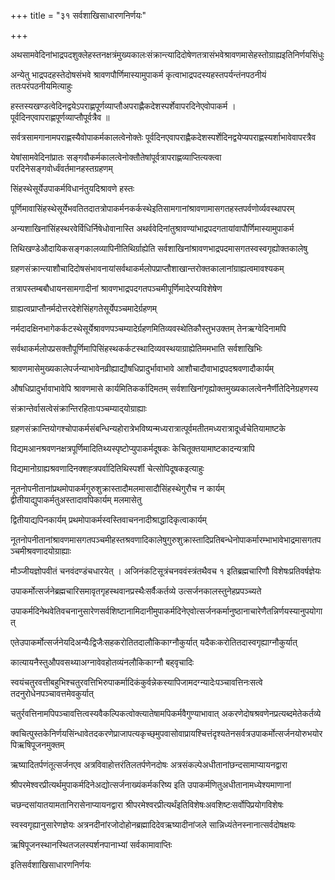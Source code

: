 +++
title = "३१ सर्वशाखिसाधारणनिर्णयः"

+++

अथसामवेदिनांभाद्रपदशुक्लेहस्तनक्षत्रंमुख्यकालःसंक्रान्त्यादिदोषेणतत्रासंभवेश्रावणमासेहस्तोग्राह्यइतिनिर्णयसिंधुः

अन्येतु भाद्रपदहस्तेदोषसंभवे श्रावणपौर्णिमास्यामुपाकर्म कृत्वाभाद्रपदस्यहस्तपर्यन्तंनपठनीयं ततःपरंपठनीयमित्याहुः

हस्तस्यखण्डत्वेदिनद्वयेऽपराह्णपूर्णव्याप्तौअपराह्णैकदेशस्पर्शेवापरदिनेएवोपाकर्म । पूर्वदिनएवापराह्णपूर्णव्याप्तौपूर्वत्रैव ॥

सर्वत्रसामगानामपराह्णस्यैवोपाकर्मकालत्वेनोक्तेः पूर्वदिनएवापराह्णैकदेशस्पर्शेदिनद्वयेप्यपराह्णस्यर्शाभावेवापरत्रैव

येषांसामवेदिनांप्रातः सङ्गवौकर्मकालत्वेनोक्तौतेषांपूर्वत्रापराह्णव्याप्तित्यक्त्वा परदिनेसङ्गवोर्ध्वंवर्तमानहस्तग्रहणम्

सिंहस्थेसूर्येउपाकर्मविधानंतुयदिश्रावणे हस्तः

पूर्णिमावासिंहस्थेसूर्येभवतितदातत्रोपाकर्मनकर्कस्थेइतिसामगानांश्रावणामासगतहस्तपर्वणोर्व्यवस्थापरम्

अन्यशाखिनांसिंहस्थरवेर्विधिर्निषेधोवानास्ति अथर्ववेदिनांतुश्रावण्यांभाद्रपदगतायांवापौर्णिमास्यामुपाकर्म

तिथिखण्डेऔदायिकसङ्गकालव्यापिनीतिथिर्ग्राह्येति सर्वशाखिनांश्रावणभाद्रपदमासगतस्वस्वगृह्योक्तकालेषु

ग्रहणसंक्रान्त्याशौचादिदोषसंभावनायांसर्वथाकर्मलोपप्राप्तौशाखान्तरोक्तकालानांग्राह्यत्वमावश्यकम्

तत्रापस्तम्बबौधायनसामगादीनां श्रावणभाद्रपदगतपञ्चमीपूर्णिमादेरप्यविशेषेण

ग्राह्यत्वप्राप्तौनर्मदोत्तरदेशेसिंहगतेसूर्येपञ्चमादेर्ग्रहणम्

नर्मदादक्षिनभागेकर्कटस्थेसूर्येश्रावणपञ्चम्यादेर्ग्रहणमितिव्यवस्थेतिकौस्तुभउक्तम् तेनऋग्वेदिनामपि

सर्वथाकर्मलोपप्रसक्तौपूर्णिमापिसिंहस्थकर्कटस्थादिव्यवस्थयाग्राह्येतिममभाति सर्वशाखिभिः

श्रावणमासेमुख्यकालेपर्जन्याभावेनव्रीह्याद्यौषधिप्रादुर्भावाभावे आशौचादौवाभाद्रपदश्रवणादौकार्यम्

औषधिप्रादुर्भावाभावेपि श्रावणमासे कार्यमितिकर्कादिमतम् सर्वशाखिनांगृह्योक्तमुख्यकालत्वेननैर्णीतेदिनेग्रहणस्य

संक्रान्तेर्वासत्वेसंक्रान्तिरहिताःपञ्चम्याद्‌योग्राह्याः

ग्रहणसंक्रान्तियोगश्चोपाकर्मसंबन्धिन्यहोरात्रेभविष्यन्मध्यरात्रात्पूर्वमतीतमध्यरात्रादूर्ध्वचेतियामाष्टके

विद्यमआनश्रवणनक्षत्रपूर्णिमादितिथ्यस्पृष्टोप्युपाकर्मदूषकः केचितूक्तयामाष्टकादन्यत्रापि

विद्यमानोग्राह्यश्रवणादिनक्शह्त्रपर्वादितिथिस्पर्शी चेत्सोपिदूषकइत्याहुः

नूतनोपनीतानांप्रथमोपाकर्मगुरुशुक्रास्तादौमलमासादौसिंहस्थेगुरौच न कार्यम् द्वीतीयाद्युपाकर्मतुअस्तादावपिकार्यम् मलमासेतु

द्वितीयाद्यपिनकार्यम् प्रथमोपाकर्मस्वस्तिवाचननादीश्राद्धादिकृत्वाकार्यम्

नूतनोपनीतानांश्रावणमासगतपञ्चमीहस्तश्रवणादिकालेषुगुरुशुक्रास्तादिप्रतिबन्धेनोपाकर्मारम्भाभावेभाद्रमासगतपञ्चमीश्रवणादयोग्राह्याः

मौञ्जीयज्ञोपवीतं चनवंदण्डंचधारयेत् । अजिनंकटिसूत्रंचनववंस्त्रंतथैवच १ इतिब्रह्मचारिणौ विशेषःप्रतिवर्षज्ञेयः

उपाकर्मोत्सर्जनेब्रह्मचारिसमावृतगृहस्थवानप्रस्थैःसर्वैःकर्तव्ये उत्सर्जनकालस्तुनेहप्रपञ्च्यते

उपाकर्मदिनेथवेतिवचनानुसारेणसर्वशिष्टानामिदानीमुपाकर्मदिनेएवोत्सर्जनकर्मानुष्ठानाचारेणैतन्निर्णयस्यानुपयोगात्

एतेउपाकर्मोत्सर्जनेयदिअन्यैःद्विजैःसहकरोतितदालौकिकाग्नौकुर्यात् यदैकःकरोतितदास्वगृह्याग्नौकुर्यात्

कात्यायनैस्तुऔपवसथ्याअग्नावेवहोतव्यंनलौकिकाग्नौ बह्‌वृचादिः

स्वयंचतुरवत्तीबहुभिश्चतुरवत्तिभिरुपाकर्मादिकंकुर्वन्नेकस्यापिजामदग्न्यादेःपञ्चावत्तिनःसत्वे तदनुरोधेनपञ्चावत्तमेवकुर्यात्

चतुर्रवत्तिनामपिपञ्चावत्तित्वस्यवैकल्पिकत्वोक्त्यातेषामपिकर्मवैगुण्याभावात् अकरणेदोषश्रवणेनप्रत्यब्दमेतेकर्तव्ये

क्वचित्पुस्तकेनिर्णयसिंन्धावेतदकरणेप्राजापत्यकृच्छ्‌मुपवासोवाप्रायश्चित्तंदृश्यतेनसर्वत्रउपाकर्मोत्सर्जनयोरुभयोरपिऋषिपूजनमुक्तम्

ऋष्यादितर्पणंतूत्सर्जनएव अत्रविवाहोत्तरंतिलतर्पणेनदोषः अत्रसंकल्पेअधीतानांछन्दसामाप्यायनद्वारा

श्रीपरमेश्वरप्रीत्यर्थमुपाकर्मदिनेअद्योत्सर्जनाख्यंकर्मकरिष्य इति उपाकर्मणितुअधीतानामध्येश्यमाणानां

चछन्दसांयातयामतानिरासेनाप्यायनद्वारा श्रीपरमेश्वरप्रीत्यर्थंइतिविशेषःअवशिष्टःसर्वोपिप्रयोगविशेषः

स्वस्वगृह्यानुसारेणज्ञेयः अत्रनदीनांरजोदोहोनब्रह्मादिदेवऋष्यादीनांजले सान्निध्यंतेनस्नानात्सर्वदोषक्षयः

ऋषिपूजनस्थानस्थितजलस्पर्शनपानाभ्यां सर्वकामावाप्तिः

इतिसर्वशाखिसाधारणनिर्णयः
